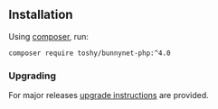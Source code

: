 ## Installation

Using [composer](https://getcomposer.org/doc/00-intro.md), run:

```shell
composer require toshy/bunnynet-php:^4.0
```

### Upgrading

For major releases [upgrade instructions](https://github.com/ToshY/BunnyNet-PHP/blob/master/UPGRADE.md) are provided.
